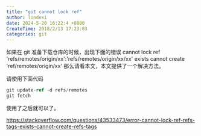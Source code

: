 ```yaml
---
title: "git cannot lock ref"
author: lindexi
date: 2024-5-20 16:22:4 +0800
CreateTime: 2018/2/13 17:23:03
categories: git
---
```


如果在 git 准备下载仓库的时候，出现下面的错误
cannot lock ref 'refs/remotes/origin/xx':'refs/remotes/origin/xx/xx' exists cannot create 'ref/remotes/origin/xx'
那么请看本文，本文提供了一个解决方法。

<!--more-->


<!-- CreateTime:2018/2/13 17:23:03 -->


请使用下面代码

```csharp
git update-ref -d refs/remotes 
git fetch
```

使用了之后就可以了。


https://stackoverflow.com/questions/43533473/error-cannot-lock-ref-refs-tags-exists-cannot-create-refs-tags


